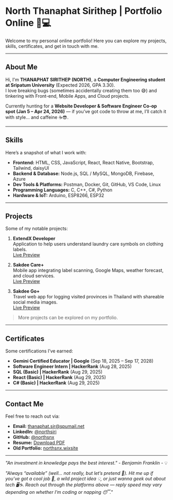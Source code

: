 # North Thanaphat Sirithep | Portfolio Online 🚀💻

Welcome to my personal online portfolio! Here you can explore my projects, skills, certificates, and get in touch with me.

---

## About Me
Hi, I'm **THANAPHAT SIRITHEP (NORTH)**, a **Computer Engineering student at Sripatum University** (Expected 2026, GPA 3.30).  
I love breaking bugs (sometimes accidentally creating them too 😅) and tinkering with Front-end, Mobile Apps, and Cloud projects.  

Currently hunting for a **Website Developer & Software Engineer Co-op spot (Jan 5 – Apr 24, 2026)** — if you’ve got code to throw at me, I’ll catch it with style… and caffeine ☕😎.

---

## Skills
Here’s a snapshot of what I work with:

- **Frontend:** HTML, CSS, JavaScript, React, React Native, Bootstrap, Tailwind, daisyUI  
- **Backend & Database:** Node.js, SQL / MySQL, MongoDB, Firebase, Azure  
- **Dev Tools & Platforms:** Postman, Docker, Git, GitHub, VS Code, Linux  
- **Programming Languages:** C, C++, C#, Python  
- **Hardware & IoT:** Arduino, ESP8266, ESP32  

---

## Projects
Some of my notable projects:

1. **ExtendX Developer**  
   Application to help users understand laundry care symbols on clothing labels.  
   [Live Preview](https://northsnx.github.io/ExtendX)  

2. **Sakdee Care+**  
   Mobile app integrating label scanning, Google Maps, weather forecast, and cloud services.  
   [Live Preview](https://northsnx.github.io/SAKDEE.App)  

3. **Sakdee Go+**  
   Travel web app for logging visited provinces in Thailand with shareable social media images.  
   [Live Preview](https://northsnx.github.io/SAKDEE.Go)  

> More projects can be explored on my portfolio.

---

## Certificates
Some certifications I’ve earned:

- **Gemini Certified Educator | Google** (Sep 18, 2025 – Sep 17, 2028)  
- **Software Engineer Intern | HackerRank** (Aug 28, 2025)  
- **SQL (Basic) | HackerRank** (Aug 29, 2025)  
- **React (Basic) | HackerRank** (Aug 29, 2025)  
- **C# (Basic) | HackerRank** (Aug 29, 2025)  

---

## Contact Me
Feel free to reach out via:

- **Email:** [thanaphat.sir@spumail.net](mailto:thanaphat.sir@spumail.net)  
- **LinkedIn:** [@northsiri](https://www.linkedin.com/in/northsiri/)  
- **GitHub:** [@northsnx](https://github.com/northsnx)  
- **Resume:** [Download PDF](./assets/SuperResume-northsnx.pdf)  
- **Old Portfolio:** [northsnx.wixsite](https://northsnx.wixsite.com/northnaphat)  

---

*"An investment in knowledge pays the best interest." - Benjamin Franklin -* 💡

*"Always “available” (well... not really, but let’s pretend 🤣). Hit me up if you’ve got a cool job 💼, a wild project idea 💡, or just wanna geek out about tech 🖥️☕. Reach out through the platforms above — reply speed may vary depending on whether I’m coding or napping 😴."*
